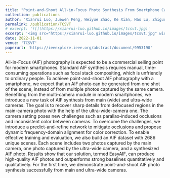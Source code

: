```yaml
---
title: "Point-and-Shoot All-in-Focus Photo Synthesis From Smartphone Camera Pair"
collection: publications
author: "Xianrui Luo, Juewen Peng, Weiyue Zhao, Ke Xian, Hao Lu, Zhiguo Cao"
permalink: /publication/TCSVT
# excerpt: '![](https://xianrui-luo.github.io/images/tcsvt.jpg)'
excerpt: '<img src="https://xianrui-luo.github.io/images/tcsvt.jpg" width="60%" />'
date: 2022-11-01
venue: 'TCSVT'
paperurl: 'https://ieeexplore.ieee.org/abstract/document/9953190'
---
```


All-in-Focus (AIF) photography is expected to be a commercial selling point for modern smartphones. Standard AIF synthesis requires manual, time-consuming operations such as focal stack compositing, which is unfriendly to ordinary people. To achieve point-and-shoot AIF photography with a smartphone, we expect that an AIF photo can be generated from one shot of the scene, instead of from multiple photos captured by the same camera. Benefiting from the multi-camera module in modern smartphones, we introduce a new task of AIF synthesis from main (wide) and ultra-wide cameras. The goal is to recover sharp details from defocused regions in the main-camera photo with the help of the ultra-wide-camera one. The camera setting poses new challenges such as parallax-induced occlusions and inconsistent color between cameras. To overcome the challenges, we introduce a predict-and-refine network to mitigate occlusions and propose dynamic frequency-domain alignment for color correction. To enable effective training and evaluation, we also build an AIF dataset with 2686 unique scenes. Each scene includes two photos captured by the main camera, one photo captured by the ultra-wide camera, and a synthesized AIF photo. Results show that our solution, termed EasyAIF, can produce high-quality AIF photos and outperforms strong baselines quantitatively and qualitatively. For the first time, we demonstrate point-and-shoot AIF photo synthesis successfully from main and ultra-wide cameras.
